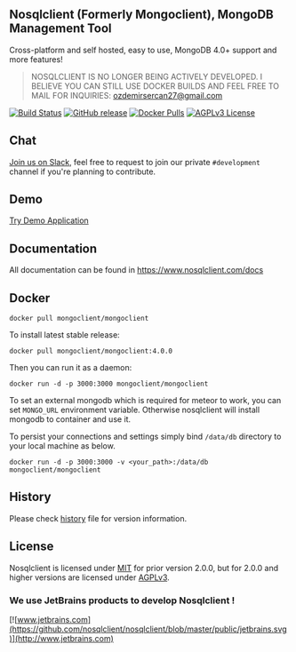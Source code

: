 ## Nosqlclient (Formerly Mongoclient), MongoDB Management Tool

Cross-platform and self hosted, easy to use, MongoDB 4.0+ support and more features!

> NOSQLCLIENT IS NO LONGER BEING ACTIVELY DEVELOPED. I BELIEVE YOU CAN STILL USE DOCKER BUILDS AND FEEL FREE TO MAIL FOR INQUIRIES: ozdemirsercan27@gmail.com
  

[![Build Status](https://travis-ci.org/nosqlclient/nosqlclient.svg?branch=master)](https://travis-ci.org/nosqlclient/nosqlclient)
[![GitHub release](https://img.shields.io/github/release/nosqlclient/nosqlclient.svg)](https://github.com/nosqlclient/nosqlclient)
[![Docker Pulls](https://img.shields.io/docker/pulls/mongoclient/mongoclient.svg)](https://hub.docker.com/r/mongoclient/mongoclient/)
[![AGPLv3 License](https://img.shields.io/github/license/nosqlclient/nosqlclient.svg)](https://github.com/nosqlclient/nosqlclient/blob/master/LICENSE)


## Chat
[Join us on Slack](https://communityinviter.com/apps/nosqlclient/nosqlclient), feel free to request to join our private `#development` channel if you're planning to contribute. 

## Demo
[Try Demo Application](https://www.nosqlclient.com/demo/)

## Documentation
All documentation can be found in https://www.nosqlclient.com/docs

## Docker

```docker pull mongoclient/mongoclient```

To install latest stable release:

```docker pull mongoclient/mongoclient:4.0.0```

Then you can run it as a daemon:

```docker run -d -p 3000:3000 mongoclient/mongoclient```

To set an external mongodb which is required for meteor to work, you can set ```MONGO_URL``` environment variable. Otherwise nosqlclient will install mongodb to container and use it.

To persist your connections and settings simply bind ```/data/db``` directory to your local machine as below.

```docker run -d -p 3000:3000 -v <your_path>:/data/db mongoclient/mongoclient```


## History
Please check [history](https://github.com/nosqlclient/nosqlclient/blob/master/HISTORY.MD) file for version information.


## License
Nosqlclient is licensed under [MIT](https://en.wikipedia.org/wiki/MIT_License) for prior version 2.0.0, but for 2.0.0 and higher versions are licensed under [AGPLv3](https://www.gnu.org/licenses/agpl-3.0.html).

### We use JetBrains products to develop Nosqlclient !
[![www.jetbrains.com](https://github.com/nosqlclient/nosqlclient/blob/master/public/jetbrains.svg)](http://www.jetbrains.com)
